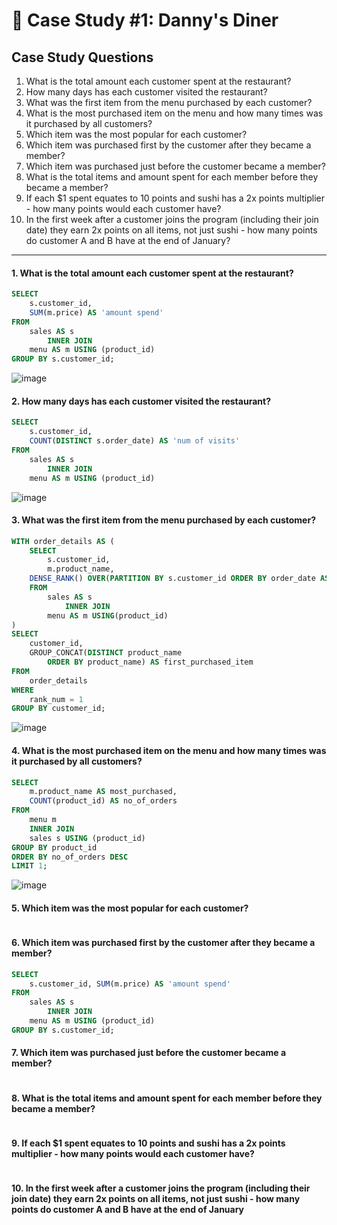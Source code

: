 # :ramen: Case Study #1: Danny's Diner

## Case Study Questions

1. What is the total amount each customer spent at the restaurant?
2. How many days has each customer visited the restaurant?
3. What was the first item from the menu purchased by each customer?
4. What is the most purchased item on the menu and how many times was it purchased by all customers?
5. Which item was the most popular for each customer?
6. Which item was purchased first by the customer after they became a member?
7. Which item was purchased just before the customer became a member?
8. What is the total items and amount spent for each member before they became a member?
9. If each $1 spent equates to 10 points and sushi has a 2x points multiplier - how many points would each customer have?
10. In the first week after a customer joins the program (including their join date) they earn 2x points on all items, not just sushi - how many points do customer A and B have at the end of January?
***

####  1. What is the total amount each customer spent at the restaurant?
````sql
SELECT 
    s.customer_id, 
    SUM(m.price) AS 'amount spend'
FROM
    sales AS s
        INNER JOIN
    menu AS m USING (product_id)
GROUP BY s.customer_id;
````
![image](https://user-images.githubusercontent.com/66305714/211383164-6ace6cbe-f203-417e-b04e-4a6a5e9c8355.png)

#### 2. How many days has each customer visited the restaurant?
````sql
SELECT 
    s.customer_id,
    COUNT(DISTINCT s.order_date) AS 'num of visits'
FROM
    sales AS s
        INNER JOIN
    menu AS m USING (product_id)
````
![image](https://user-images.githubusercontent.com/66305714/211383377-d0d067e4-e0a7-44f0-9437-de74635159ba.png)

#### 3. What was the first item from the menu purchased by each customer?
````sql
WITH order_details AS (
	SELECT 
		s.customer_id, 
		m.product_name, 
    DENSE_RANK() OVER(PARTITION BY s.customer_id ORDER BY order_date ASC) as rank_num
	FROM 
		sales AS s
			INNER JOIN  
		menu AS m USING(product_id)
)
SELECT 
    customer_id,
    GROUP_CONCAT(DISTINCT product_name
        ORDER BY product_name) AS first_purchased_item
FROM
    order_details
WHERE
    rank_num = 1
GROUP BY customer_id;
````
![image](https://user-images.githubusercontent.com/66305714/211382212-07270e2d-c9fd-4718-96e6-d57ffab8872f.png)

#### 4. What is the most purchased item on the menu and how many times was it purchased by all customers?
````sql
SELECT 
    m.product_name AS most_purchased,
    COUNT(product_id) AS no_of_orders
FROM
    menu m
    INNER JOIN
    sales s USING (product_id)
GROUP BY product_id
ORDER BY no_of_orders DESC
LIMIT 1;
````
![image](https://user-images.githubusercontent.com/66305714/211386000-cb79b49b-a7ce-4d13-b0cc-258015eaea49.png)

#### 5. Which item was the most popular for each customer?
````sql
````
####  6. Which item was purchased first by the customer after they became a member?
````sql
SELECT 
    s.customer_id, SUM(m.price) AS 'amount spend'
FROM
    sales AS s
        INNER JOIN
    menu AS m USING (product_id)
GROUP BY s.customer_id;
````
#### 7. Which item was purchased just before the customer became a member?
````sql
````
#### 8. What is the total items and amount spent for each member before they became a member?
````sql
````
#### 9.  If each $1 spent equates to 10 points and sushi has a 2x points multiplier - how many points would each customer have?
````sql
````
#### 10. In the first week after a customer joins the program (including their join date) they earn 2x points on all items, not just sushi - how many points do customer A and B have at the end of January
````sql
````
